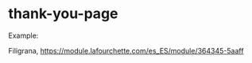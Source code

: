 # thank-you-page


Example:

Filigrana, https://module.lafourchette.com/es_ES/module/364345-5aaff


